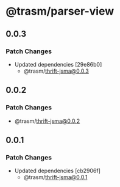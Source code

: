 # @trasm/parser-view

## 0.0.3

### Patch Changes

- Updated dependencies [29e86b0]
  - @trasm/thrift-jsma@0.0.3

## 0.0.2

### Patch Changes

- @trasm/thrift-jsma@0.0.2

## 0.0.1

### Patch Changes

- Updated dependencies [cb2906f]
  - @trasm/thrift-jsma@0.0.1
